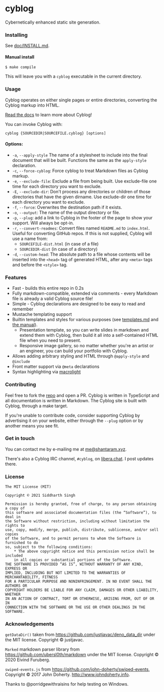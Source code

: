 # cyblog

Cybernetically enhanced static site generation.

### Installing

See [doc/INSTALL.md](doc/INSTALL.md).

#### Manual install

```
$ make compile
```

This will leave you with a `cyblog` executable in the current directory.

### Usage

Cyblog operates on either single pages or entire directories, converting the
Cyblog markup into HTML.

[Read the docs](doc/) to learn more about Cyblog!

You can invoke Cyblog with:

```
cyblog {SOURCEDIR|SOURCEFILE.cyblog} [options]
```

#### Options:

- `-a`, `--apply-style` The name of a stylesheet to include into the final
  document that will be built. Functions the same as the `apply-style`
  declaration.
- `-c`, `--force-cyblog`: Force cyblog to treat Markdown files as Cyblog markup.
- `-e`, `--exclude-file`: Exclude a file from being built. Use exclude-file one
  time for each directory you want to exclude.
- `-E`, `--exclude-dir`: Don't process any directories or children of those
  directories that have the given dirname. Use exclude-dir one time for each
  directory you want to exclude.
- `-f`, `--force`: Overwrites the destination path if it exists.
- `-o`, `--output`: The name of the output directory or file.
- `-p`, `--plug`: add a link to Cyblog in the footer of the page to show your
  support. Will always be opt-in.
- `-r`, `--convert-readmes`: Convert files named `README.md` to `index.html`.
  Useful for converting GitHub repos. If this is not supplied, Cyblog will use a
  name from:
  - `SOURCEFILE-dist.html` (in case of a file)
  - `SOURCEDIR-dist` (in case of a directory)
- `-d`, `--custom-head`: The absolute path to a file whose contents will be
  inserted into the `<head>` tag of generated HTML, after any `<meta>` tags and
  before the `<style>` tag.

### Features

- Fast - builds this entire repo in 0.2s
- Fully markdown-compatible, extended via comments - every Markdown file is
  already a valid Cyblog source file!
- Simple - Cyblog declarations are designed to be easy to read and remember
- Mustache templating support
- Builtin templates and styles for various purposes (see
  [templates.md](doc/templates.md) and [the manual](doc/MANUAL.md)).
  - Presentation template, so you can write slides in markdown and extend them
    with Cyblog, then build it all into a self-contained HTML file when you need
    to present.
  - Responsive image gallery, so no matter whether you're an artist or an
    engineer, you can build your portfolio with Cyblog.
- Allows adding arbitrary styling and HTML through `@apply-style` and `@include`
- Front matter support via `@meta` declarations
- Syntax highlighting via
  [macrolight](https://github.com/xyzshantaram/macrolight/)

### Contributing

Feel free to fork the [repo](https://github.com/xyzshantaram/cyblog) and open a
PR. Cyblog is written in TypeScript and all documentation is written in
Markdown. The Cyblog site is built with Cyblog, through a make target.

If you're unable to contribute code, consider supporting Cyblog by advertising
it on your website, either through the `--plug` option or by another means you
see fit.

### Get in touch

You can contact me by e-mailing me at
[me@shantaram.xyz](mailto:me@shantaram.xyz).

There's also a Cyblog IRC channel, `#cyblog`, on
[libera.chat](https://web.libera.chat/). I post updates there.

### License

```
The MIT License (MIT)

Copyright © 2021 Siddharth Singh

Permission is hereby granted, free of charge, to any person obtaining a copy of
this software and associated documentation files (the “Software”), to deal in
the Software without restriction, including without limitation the rights to
use, copy, modify, merge, publish, distribute, sublicense, and/or sell copies
of the Software, and to permit persons to whom the Software is furnished to do
so, subject to the following conditions:
    * The above copyright notice and this permission notice shall be included
    in all copies or substantial portions of the Software.
THE SOFTWARE IS PROVIDED “AS IS”, WITHOUT WARRANTY OF ANY KIND, EXPRESS OR
IMPLIED, INCLUDING BUT NOT LIMITED TO THE WARRANTIES OF MERCHANTABILITY, FITNESS
FOR A PARTICULAR PURPOSE AND NONINFRINGEMENT. IN NO EVENT SHALL THE AUTHORS OR
COPYRIGHT HOLDERS BE LIABLE FOR ANY CLAIM, DAMAGES OR OTHER LIABILITY, WHETHER
IN AN ACTION OF CONTRACT, TORT OR OTHERWISE, ARISING FROM, OUT OF OR IN
CONNECTION WITH THE SOFTWARE OR THE USE OR OTHER DEALINGS IN THE SOFTWARE.
```

### Acknowledgements

`getDataDir()` taken from https://github.com/justjavac/deno_data_dir under the
MIT license. Copyright © justjavac.

`Marked` markdown parser library from https://github.com/ubersl0th/markdown
under the MIT license. Copyright © 2020 Eivind Furuberg.

`swiped-events.js` from https://github.com/john-doherty/swiped-events, Copyright
© 2017 John Doherty. http://www.johndoherty.info.

Thanks to @porridgewithraisins for help testing on Windows.
